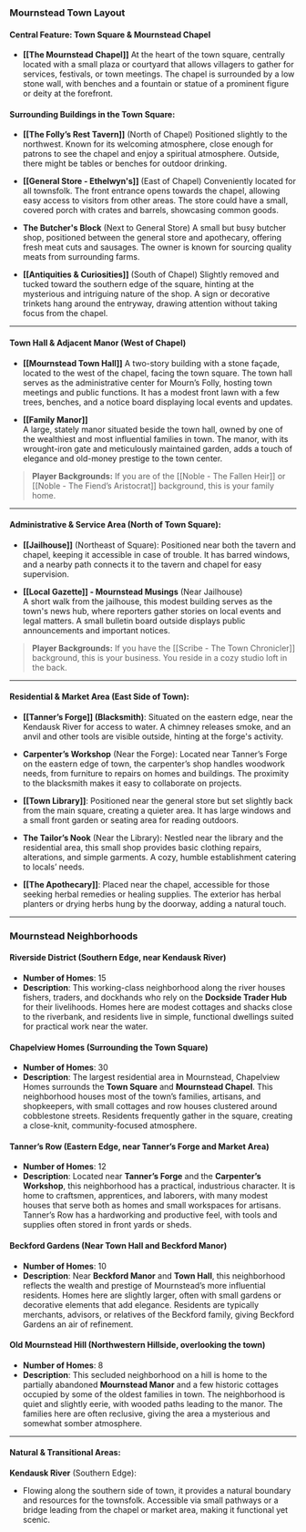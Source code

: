 ### Mournstead Town Layout

#### Central Feature: **Town Square & Mournstead Chapel**

- **[[The Mournstead Chapel]]**
At the heart of the town square, centrally located with a small plaza or courtyard that allows villagers to gather for services, festivals, or town meetings. The chapel is surrounded by a low stone wall, with benches and a fountain or statue of a prominent figure or deity at the forefront.

#### Surrounding Buildings in the Town Square:

- **[[The Folly’s Rest Tavern]]** (North of Chapel)
Positioned slightly to the northwest. Known for its welcoming atmosphere, close enough for patrons to see the chapel and enjoy a spiritual atmosphere. Outside, there might be tables or benches for outdoor drinking.

- **[[General Store - Ethelwyn's]]** (East of Chapel)
 Conveniently located for all townsfolk. The front entrance opens towards the chapel, allowing easy access to visitors from other areas. The store could have a small, covered porch with crates and barrels, showcasing common goods.

- **The Butcher's Block** (Next to General Store)
A small but busy butcher shop, positioned between the general store and apothecary, offering fresh meat cuts and sausages. The owner is known for sourcing quality meats from surrounding farms.

- **[[Antiquities & Curiosities]]** (South of Chapel)
Slightly removed and tucked toward the southern edge of the square, hinting at the mysterious and intriguing nature of the shop. A sign or decorative trinkets hang around the entryway, drawing attention without taking focus from the chapel.

---

#### **Town Hall & Adjacent Manor** (West of Chapel)

- **[[Mournstead Town Hall]]**
 A two-story building with a stone façade, located to the west of the chapel, facing the town square. The town hall serves as the administrative center for Mourn’s Folly, hosting town meetings and public functions. It has a modest front lawn with a few trees, benches, and a notice board displaying local events and updates.

- **[[Family Manor]]**  
A large, stately manor situated beside the town hall, owned by one of the wealthiest and most influential families in town. The manor, with its wrought-iron gate and meticulously maintained garden, adds a touch of elegance and old-money prestige to the town center.

> **Player Backgrounds:** If you are of the [[Noble - The Fallen Heir]] or [[Noble - The Fiend’s Aristocrat]] background, this is your family home.

---

#### **Administrative & Service Area** (North of Town Square):

- **[[Jailhouse]]** (Northeast of Square):
Positioned near both the tavern and chapel, keeping it accessible in case of trouble. It has barred windows, and a nearby path connects it to the tavern and chapel for easy supervision.

- **[[Local Gazette]] - Mournstead Musings** (Near Jailhouse)  
A short walk from the jailhouse, this modest building serves as the town's news hub, where reporters gather stories on local events and legal matters. A small bulletin board outside displays public announcements and important notices.

> **Player Backgrounds:** If you have the [[Scribe - The Town Chronicler]] background, this is your business. You reside in a cozy studio loft in the back.

---

#### **Residential & Market Area** (East Side of Town):

- **[[Tanner’s Forge]] (Blacksmith)**:
Situated on the eastern edge, near the Kendausk River for access to water. A chimney releases smoke, and an anvil and other tools are visible outside, hinting at the forge's activity.

- **Carpenter’s Workshop** (Near the Forge):
Located near Tanner’s Forge on the eastern edge of town, the carpenter’s shop handles woodwork needs, from furniture to repairs on homes and buildings. The proximity to the blacksmith makes it easy to collaborate on projects.

- **[[Town Library]]**:
Positioned near the general store but set slightly back from the main square, creating a quieter area. It has large windows and a small front garden or seating area for reading outdoors.

- **The Tailor’s Nook** (Near the Library):
Nestled near the library and the residential area, this small shop provides basic clothing repairs, alterations, and simple garments. A cozy, humble establishment catering to locals’ needs.

- **[[The Apothecary]]**:
Placed near the chapel, accessible for those seeking herbal remedies or healing supplies. The exterior has herbal planters or drying herbs hung by the doorway, adding a natural touch.

---

### Mournstead Neighborhoods

#### **Riverside District** (Southern Edge, near Kendausk River)

- **Number of Homes**: 15
- **Description**: This working-class neighborhood along the river houses fishers, traders, and dockhands who rely on the **Dockside Trader Hub** for their livelihoods. Homes here are modest cottages and shacks close to the riverbank, and residents live in simple, functional dwellings suited for practical work near the water.

#### **Chapelview Homes** (Surrounding the Town Square)

- **Number of Homes**: 30
- **Description**: The largest residential area in Mournstead, Chapelview Homes surrounds the **Town Square** and **Mournstead Chapel**. This neighborhood houses most of the town’s families, artisans, and shopkeepers, with small cottages and row houses clustered around cobblestone streets. Residents frequently gather in the square, creating a close-knit, community-focused atmosphere.

#### **Tanner’s Row** (Eastern Edge, near Tanner’s Forge and Market Area)

- **Number of Homes**: 12
- **Description**: Located near **Tanner’s Forge** and the **Carpenter’s Workshop**, this neighborhood has a practical, industrious character. It is home to craftsmen, apprentices, and laborers, with many modest houses that serve both as homes and small workspaces for artisans. Tanner’s Row has a hardworking and productive feel, with tools and supplies often stored in front yards or sheds.

#### **Beckford Gardens** (Near Town Hall and Beckford Manor)

- **Number of Homes**: 10
- **Description**: Near **Beckford Manor** and **Town Hall**, this neighborhood reflects the wealth and prestige of Mournstead’s more influential residents. Homes here are slightly larger, often with small gardens or decorative elements that add elegance. Residents are typically merchants, advisors, or relatives of the Beckford family, giving Beckford Gardens an air of refinement.

#### **Old Mournstead Hill** (Northwestern Hillside, overlooking the town)

- **Number of Homes**: 8
- **Description**: This secluded neighborhood on a hill is home to the partially abandoned **Mournstead Manor** and a few historic cottages occupied by some of the oldest families in town. The neighborhood is quiet and slightly eerie, with wooded paths leading to the manor. The families here are often reclusive, giving the area a mysterious and somewhat somber atmosphere.

---

#### **Natural & Transitional Areas**:

**Kendausk River** (Southern Edge):
- Flowing along the southern side of town, it provides a natural boundary and resources for the townsfolk. Accessible via small pathways or a bridge leading from the chapel or market area, making it functional yet scenic.

